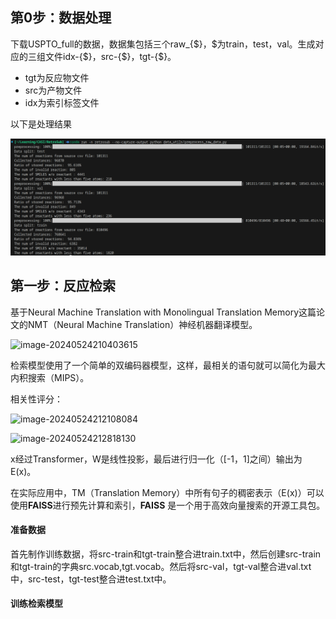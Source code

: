 ## 第0步：数据处理

下载USPTO_full的数据，数据集包括三个raw_{$}，$为train，test，val。生成对应的三组文件idx-{$}，src-{$}，tgt-{$}。

- tgt为反应物文件
- src为产物文件
- idx为索引标签文件

以下是处理结果

![alt text](image.png)

## 第一步：反应检索

基于Neural Machine Translation with Monolingual Translation Memory这篇论文的NMT（Neural Machine Translation）神经机器翻译模型。

![image-20240524210403615](/home/Flow/.config/Typora/typora-user-images/image-20240524210403615.png)

检索模型使用了一个简单的双编码器模型，这样，最相关的语句就可以简化为最大内积搜索（MIPS）。

相关性评分：

![image-20240524212108084](/home/Flow/.config/Typora/typora-user-images/image-20240524212108084.png)

![image-20240524212818130](/home/Flow/.config/Typora/typora-user-images/image-20240524212818130.png)

x经过Transformer，W是线性投影，最后进行归一化（[-1，1]之间）输出为E(x)。

在实际应用中，TM（Translation Memory）中所有句子的稠密表示（E(x)）可以使用**FAISS**进行预先计算和索引，**FAISS** 是一个用于高效向量搜索的开源工具包。

#### 准备数据

首先制作训练数据，将src-train和tgt-train整合进train.txt中，然后创建src-train和tgt-train的字典src.vocab,tgt.vocab。然后将src-val，tgt-val整合进val.txt中，src-test，tgt-test整合进test.txt中。

#### 训练检索模型













































